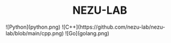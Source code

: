 <div>
  <center><h1>NEZU-LAB</h1></center>
</div>
<div style="display:inline-block" markdown="1">
  ![Python](python.png)
  ![C++](https://github.com/nezu-lab/nezu-lab/blob/main/cpp.png)
  ![Go](golang.png)
</div>
